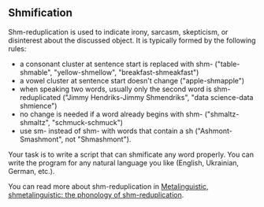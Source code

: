 ## Shmification

Shm-reduplication is used to indicate irony, sarcasm, skepticism, or disinterest about the discussed object. It is typically formed by the following rules:
- a consonant cluster at sentence start is replaced with shm- ("table-shmable", "yellow-shmellow", "breakfast-shmeakfast")
- a vowel cluster at sentence start doesn't change ("apple-shmapple")
- when speaking two words, usually only the second word is shm-reduplicated ("Jimmy Hendriks-Jimmy Shmendriks", "data science-data shmience")
- no change is needed if a word already begins with shm- ("shmaltz-shmaltz", "schmuck-schmuck")
- use sm- instead of shm- with words that contain a sh ("Ashmont-Smashmont", not "Shmashmont").

Your task is to write a script that can shmificate any word properly. You can write the program for any natural language you like (English, Ukrainian, German, etc.).

You can read more about shm-reduplication in [Metalinguistic, shmetalinguistic: the phonology of shm-reduplication](https://www.academia.edu/209796/Metalinguistic_shmetalinguistic_The_phonology_of_shm-reduplication).
